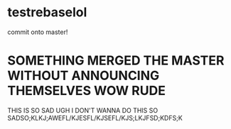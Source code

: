 # testrebaselol

commit onto master!

# SOMETHING MERGED THE MASTER WITHOUT ANNOUNCING THEMSELVES WOW RUDE

THIS IS SO SAD UGH I DON'T WANNA DO THIS SO SADSO;KLKJ;AWEFL/KJESFL/KJSEFL/KJS;LKJFSD;KDFS;K
